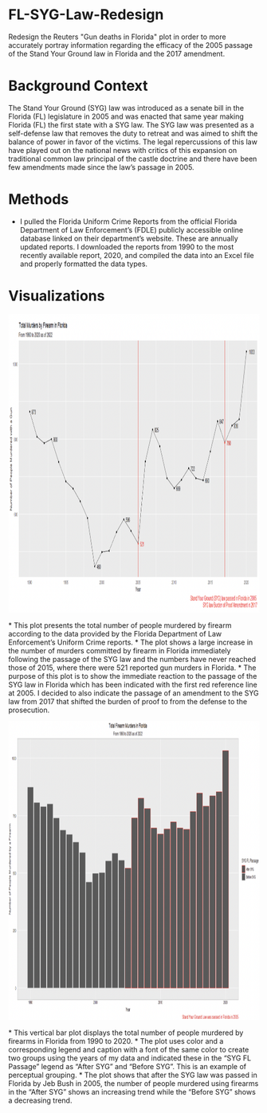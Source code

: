 # FL-SYG-Law-Redesign
Redesign the Reuters "Gun deaths in Florida" plot in order to more accurately portray information regarding the efficacy of the 2005 passage of the Stand Your Ground law in Florida and the 2017 amendment. 

# Background Context
The Stand Your Ground (SYG) law was introduced as a senate bill in the Florida (FL) legislature in 2005 and was enacted that same year making Florida (FL) the first state with a SYG law. The SYG law was presented as a self-defense law that removes the duty to retreat and was aimed to shift the balance of power in favor of the victims. The legal repercussions of this law have played out on the national news with critics of this expansion on traditional common law principal of the castle doctrine and there have been few amendments made since the law’s passage in 2005.

# Methods
* I pulled the Florida Uniform Crime Reports from the official Florida Department of Law Enforcement’s (FDLE) publicly accessible online database linked on their department’s website. These are annually updated reports. I downloaded the  reports from 1990 to the most recently available report, 2020, and compiled the data into an Excel file and properly formatted the data types.

# Visualizations
<p align="center">
<img src="https://github.com/acbattin/FL-SYG-Law-Redesign/blob/main/TotalMurdersScatter.png?raw=true" width="1000" height="600"/>
</p>
* This plot presents the total number of people murdered by firearm according to the data provided by the Florida Department of Law Enforcement’s Uniform Crime reports.
* The plot shows a large increase in the number of murders committed by firearm in Florida immediately following the passage of the SYG law and the numbers have never reached those of 2015, where there were 521 reported gun murders in Florida.
* The purpose of this plot is to show the immediate reaction to the passage of the SYG law in Florida which has been indicated with the first red reference line at 2005. I decided to also indicate the passage of an amendment to the SYG law from 2017 that shifted the burden of proof to from the defense to the prosecution.

<p align="center">
<img src="https://github.com/acbattin/FL-SYG-Law-Redesign/blob/main/FLBar.png?raw=true" width="1000" height="600"/>
</p>
* This vertical bar plot displays the total number of people murdered by firearms in Florida from 1990 to 2020.
* The plot uses color and a corresponding legend and caption with a font of the same color to create two groups using the years of my data and indicated these in the “SYG FL Passage” legend as “After SYG” and “Before SYG”. This is an example of perceptual grouping.
* The plot shows that after the SYG law was passed in Florida by Jeb Bush in 2005, the number of people murdered using firearms in the “After SYG” shows an increasing trend while the “Before SYG” shows a decreasing trend.


